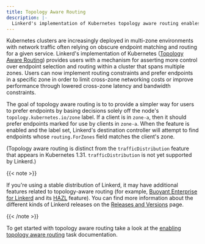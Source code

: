 ```yaml
---
title: Topology Aware Routing
description: |-
  Linkerd's implementation of Kubernetes topology aware routing enables endpoint consumption based on a node's zone label.
---
```


Kubernetes clusters are increasingly deployed in multi-zone environments with
network traffic often relying on obscure endpoint matching and routing for a
given service. Linkerd's implementation of Kubernetes ([Topology Aware
Routing][topology aware routing]) provides users with a mechanism for
asserting more control over endpoint selection and routing within a cluster
that spans multiple zones. Users can now implement routing constraints and
prefer endpoints in a specific zone in order to limit cross-zone networking
costs or improve performance through lowered cross-zone latency and bandwidth
constraints.

The goal of topology aware routing is to to provide a simpler way for users to
prefer endpoints by basing decisions solely off the node's
`topology.kubernetes.io/zone` label. If a client is in `zone-a`, then it
should prefer endpoints marked for use by clients in `zone-a`. When the
feature is enabled and the label set, Linkerd's destination controller will
attempt to find endpoints whose `routing.ForZones` field matches the client's
zone.

(Topology aware routing is distinct from the `trafficDistribution` feature
that appears in Kubernetes 1.31. `trafficDistribution` is not yet supported by
Linkerd.)

{{< note >}}

If you're using a stable distribution of Linkerd, it may have additional
features related to topology-aware routing (for example, [Buoyant Enterprise for
Linkerd](https://buoyant.io/linkerd-enterprise/) and its
[HAZL](https://docs.buoyant.io/buoyant-enterprise-linkerd/latest/features/hazl/)
feature). You can find more information about the different kinds of Linkerd
releases on the [Releases and Versions](/releases/) page.

{{< /note >}}

To get started with topology aware routing take a look at the [enabling
topology aware routing](../tasks/enabling-topology-aware-routing/) task
documentation.

[topology aware routing]:
    https://kubernetes.io/docs/concepts/services-networking/topology-aware-routing/

